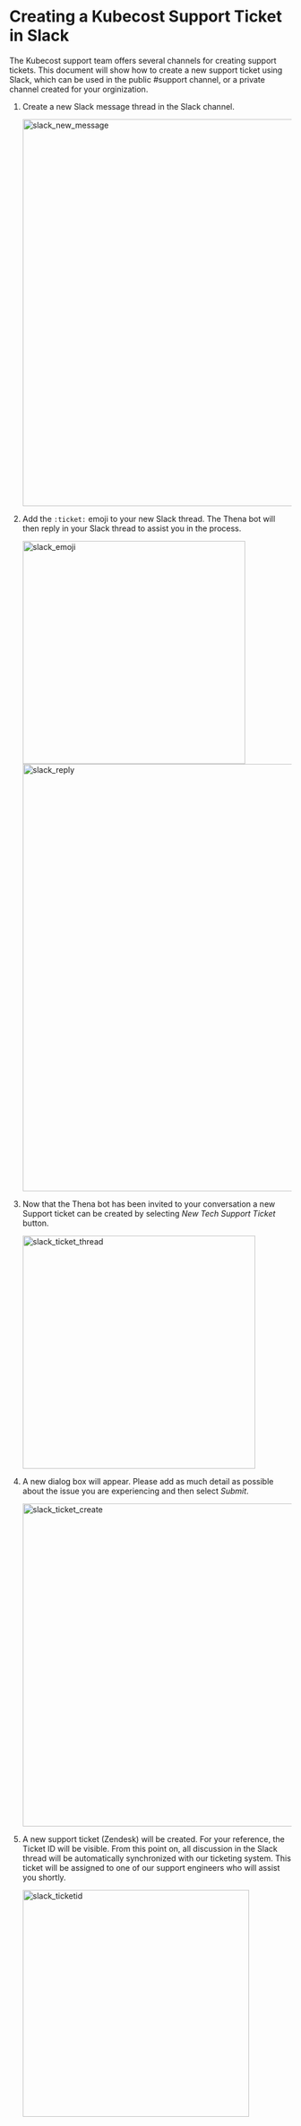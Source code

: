 # Creating a Kubecost Support Ticket in Slack

The Kubecost support team offers several channels for creating support tickets. This document will show how to create a new support ticket using Slack, which can be used in the public #support channel, or a private channel created for your orginization.

1. Create a new Slack message thread in the Slack channel.

   <img width="689" alt="slack_new_message" src="https://github.com/kubecost/docs/assets/17748044/cdf88764-efce-4e00-a285-b18dce55f774">

2. Add the `:ticket:` emoji to your new Slack thread. The Thena bot will then reply in your Slack thread to assist you in the process.

   <img width="397" alt="slack_emoji" src="https://github.com/kubecost/docs/assets/17748044/7ec5235b-d2ab-4465-9fe3-6aadc9ac6884">

   <img width="761" alt="slack_reply" src="https://github.com/kubecost/docs/assets/17748044/3de780bc-6dc4-4a13-ae9a-1c2a2b2c3f29">

3. Now that the Thena bot has been invited to your conversation a new Support ticket can be created by selecting *New Tech Support Ticket* button.

   <img width="415" alt="slack_ticket_thread" src="https://github.com/kubecost/docs/assets/17748044/222c955b-17e8-46e5-9130-dd591a651ca7">

4. A new dialog box will appear. Please add as much detail as possible about the issue you are experiencing and then select _Submit_.

   <img width="575" alt="slack_ticket_create" src="https://github.com/kubecost/docs/assets/17748044/61911d37-06ee-4c66-a4e5-2392b1157f78">

5. A new support ticket (Zendesk) will be created. For your reference, the Ticket ID will be visible. From this point on, all discussion in the Slack thread will be automatically synchronized with our ticketing system. This ticket will be assigned to one of our support engineers who will assist you shortly.
   
   <img width="404" alt="slack_ticketid" src="https://github.com/kubecost/docs/assets/17748044/ad2dfdf4-ab31-46d5-9716-d49394029a1c">
